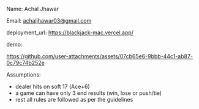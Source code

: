 Name: Achal Jhawar

Email: achaljhawar03@gmail.com

deployment_url: https://blackjack-mac.vercel.app/

demo:



https://github.com/user-attachments/assets/07cb65e6-9bbb-44c1-ab87-0c79c74b252e



Assumptions: 
- dealer hits on soft 17 (Ace+6)
- a game can have only 3 end results (win, lose or push/tie)
- rest all rules are followed as per the guidelines
